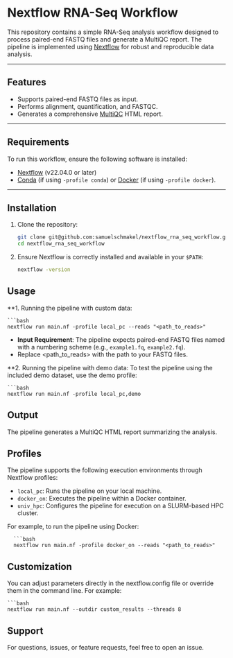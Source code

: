 # **Nextflow RNA-Seq Workflow**

This repository contains a simple RNA-Seq analysis workflow designed to process paired-end FASTQ files and generate a MultiQC report. The pipeline is implemented using [Nextflow](https://www.nextflow.io/) for robust and reproducible data analysis.

---

## **Features**
- Supports paired-end FASTQ files as input.
- Performs alignment, quantification, and FASTQC.
- Generates a comprehensive [MultiQC](https://multiqc.info/) HTML report.

---

## **Requirements**
To run this workflow, ensure the following software is installed:
- [Nextflow](https://www.nextflow.io/docs/latest/getstarted.html) (v22.04.0 or later)
- [Conda](https://docs.conda.io/en/latest/) (if using `-profile conda`) or [Docker](https://www.docker.com/) (if using `-profile docker`).

---

## **Installation**

1. Clone the repository:
   ```bash
   git clone git@github.com:samuelschmakel/nextflow_rna_seq_workflow.git
   cd nextflow_rna_seq_workflow

2. Ensure Nextflow is correctly installed and available in your `$PATH`:
   ```bash
   nextflow -version

## **Usage**

**1. Running the pipeline with custom data:

    ```bash
    nextflow run main.nf -profile local_pc --reads "<path_to_reads>"

- **Input Requirement**: The pipeline expects paired-end FASTQ files named with a numbering scheme (e.g., `example1.fq`, `example2.fq`).
- Replace <path_to_reads> with the path to your FASTQ files.

**2. Running the pipeline with demo data:
To test the pipeline using the included demo dataset, use the demo profile:

    ```bash
    nextflow run main.nf -profile local_pc,demo

## **Output** ##
The pipeline generates a MultiQC HTML report summarizing the analysis.

## **Profiles**
The pipeline supports the following execution environments through Nextflow profiles:
- `local_pc`: Runs the pipeline on your local machine.
- `docker_on`: Executes the pipeline within a Docker container.
- `univ_hpc`: Configures the pipeline for execution on a SLURM-based HPC cluster.

For example, to run the pipeline using Docker: 

      ```bash
      nextflow run main.nf -profile docker_on --reads "<path_to_reads>"

## **Customization**
You can adjust parameters directly in the nextflow.config file or override them in the command line. For example:

    ```bash
    nextflow run main.nf --outdir custom_results --threads 8

## **Support**
For questions, issues, or feature requests, feel free to open an issue.
